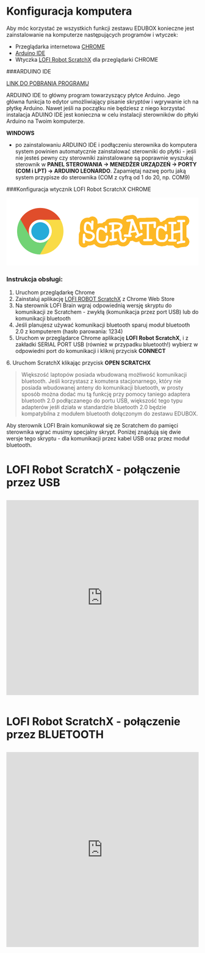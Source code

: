 # Konfiguracja komputera

Aby móc korzystać ze wszystkich funkcji zestawu EDUBOX konieczne jest zainstalowanie na komputerze następujących programów i wtyczek:
* Przeglądarka internetowa [CHROME](https://www.google.pl/chrome/browser/desktop/)
* [Arduino IDE](https://www.arduino.cc/en/Main/Software)
* Wtyczka [LOFI Robot ScratchX](https://chrome.google.com/webstore/detail/lofi-robot-scratchx/opdjdfckgbogbagnkbkpjgficbampcel) dla przeglądarki CHROME




###ARDUINO IDE

<a href="https://www.arduino.cc/en/Main/Software" target="_blank">LINK DO POBRANIA PROGRAMU</a>

ARDUINO IDE to główny program towarzyszący płytce Arduino. Jego główna funkcja to edytor umożliwiający pisanie skryptów i wgrywanie ich na płytkę Arduino. Nawet jeśli na początku nie będziesz z niego korzystać instalacja ADUINO IDE jest konieczna w celu instalacji sterowników do płtyki Arduino na Twoim komputerze.

**WINDOWS**
- po zainstalowaniu ARDUINO IDE i podłączeniu sterownika do komputera system powinien automatycznie zainstalować sterowniki do płytki - jeśli nie jesteś pewny czy sterowniki zainstalowane są poprawnie wyszukaj sterownik w **PANEL STEROWANIA -> MENEDŻER URZĄDZEŃ -> PORTY (COM i LPT) -> ARDUINO LEONARDO**. Zapamiętaj nazwę portu jaką system przypisze do sterownika (COM z cyfrą od 1 do 20, np. COM9)




###Konfiguracja wtycznik LOFI Robot ScratchX CHROME

![](chrome_scratch.png)


### Instrukcja obsługi:


1. Uruchom przeglądarkę Chrome
2. Zainstaluj aplikację <a href="https://chrome.google.com/webstore/detail/lofi-robot-scratchx/opdjdfckgbogbagnkbkpjgficbampcel?utm_source=chrome-ntp-icon" target="_blank">LOFI ROBOT ScratchX</a> z Chrome Web Store
3. Na sterownik LOFI Brain wgraj odpowiednią wersję skryptu do komunikacji ze Scratchem - zwykłą (komunikacja przez port USB) lub do komunikacji bluetooth
4. Jeśli planujesz używać komunikacji bluetooth sparuj moduł bluetooth 2.0 z komputerem (hasło parowania: 1234)
5. Uruchom w przeglądarce Chrome aplikację <strong>LOFI Robot ScratchX</strong>, i z zakładki SERIAL PORT USB (również w przypadku bluetooth!) wybierz w odpowiedni port do komunikacji i kliknij przycisk <strong>CONNECT
</strong>
6. Uruchom ScratchX klikając przycisk <strong>OPEN SCRATCHX</strong>



> Większość laptopów posiada wbudowaną możłiwość komunikacji bluetooth. Jeśli korzystasz z komutera stacjonarnego, który nie posiada wbudowanej anteny do komunikacji bluetooth, w prosty sposób można dodać mu tą funkcję przy pomocy taniego adaptera bluetooth 2.0 podłączanego do portu USB, większość tego typu adapterów jeśłi działa w standardzie bluetooth 2.0 będzie kompatybilna z modułem bluetooth dołączonym do zestawu EDUBOX. 




Aby sterownik LOFI Brain komunikował się ze Scratchem do pamięci sterownika wgrać musimy specjalny skrypt. Poniżej znajdują się dwie wersje tego skryptu - dla komunikacji przez kabel USB oraz przez moduł bluetooth.


<h1>LOFI Robot ScratchX - połączenie przez USB</h1>

<iframe src="https://create.arduino.cc/editor/LoFiRobot/7f6240d4-6489-4fe2-b11a-779e09454ce8/preview?embed" style="height:510px;width:100%;margin:10px 0" frameborder="0"></iframe>

<h1>LOFI Robot ScratchX - połączenie przez BLUETOOTH</h1>

<iframe src="https://create.arduino.cc/editor/LoFiRobot/5e34fa89-43ad-4394-bdde-8a96f45da4e5/preview?embed" style="height:510px;width:100%;margin:10px 0" frameborder="0"></iframe>

